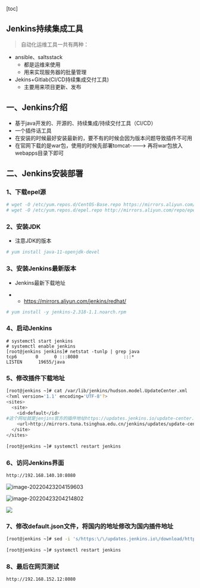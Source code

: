 [toc]

## Jenkins持续集成工具

> 自动化运维工具一共有两种：

* ansible、saltsstack
  * 都是运维来使用
  * 用来实现服务器的批量管理
* Jekins+Gitlab(CI/CD持续集成交付工具)
  * 主要用来项目更新、发布



## 一、Jenkins介绍

* 基于java开发的、开源的、持续集成/持续交付工具（CI/CD）
* 一个插件话工具
* 在安装的时候最好安装最新的，要不有的时候会因为版本问题导致插件不可用
* 在官网下载的是war包，使用的时候先部署tomcat----> 再将war包放入webapps目录下即可



## 二、Jenkins安装部署

### 1、下载epel源

```bash
# wget -O /etc/yum.repos.d/CentOS-Base.repo https://mirrors.aliyun.com/repo/Centos-7.repo
# wget -O /etc/yum.repos.d/epel.repo http://mirrors.aliyun.com/repo/epel-7.repo
```

### 2、安装JDK

* 注意JDK的版本

```bash
# yum install java-11-openjdk-devel
```

### 3、安装Jenkins最新版本

* Jenkins最新下载地址

- - https://mirrors.aliyun.com/jenkins/redhat/

```bash
# yum install -y jenkins-2.318-1.1.noarch.rpm
```

### 4、启动Jenkins

```shell
# systemctl start jenkins
# systemctl enable jenkins
[root@jenkins jenkins]# netstat -tunlp | grep java
tcp6       0      0 :::8080                 :::*                    LISTEN      19655/java

```

### 5、修改插件下载地址

```bash
[root@jenkins ~]# cat /var/lib/jenkins/hudson.model.UpdateCenter.xml
<?xml version='1.1' encoding='UTF-8'?>
<sites>
  <site>
    <id>default</id>
#这个网址就是jenjins官方的插件地址https://updates.jenkins.io/update-center.json最好改成国内的清华大学地址
    <url>http://mirrors.tuna.tsinghua.edu.cn/jenkins/updates/update-center.json</url>
  </site>
</sites>
​
[root@jenkins ~]# systemctl restart jenkins
```

### 6、访问Jenkins界面

```bash
http://192.168.140.10:8080        
```

![image-20220423204159603](https://s2.loli.net/2022/04/23/kLQj7OFrvYtJoi6.png)

![image-20220423204214802](https://s2.loli.net/2022/04/23/43qAEfjKdT5x2NV.png)

![](https://s2.loli.net/2022/04/23/f2rIhzP8p3x5OUK.png)

### 7、修改default.json文件，将国内的地址修改为国内插件地址

```bash
[root@jenkins ~]# sed -i 's/https:\/\/updates.jenkins.io\/download/http:\/\/mirrors.tuna.tsinghua.edu.cn\/jenkins/g' /var/lib/jenkins/updates/default.json && sed -i 's/http:\/\/www.google.com/https:\/\/www.baidu.com/g' /var/lib/jenkins/updates/default.json
​
[root@jenkins ~]# systemctl restart jenkins
```

### 8、最后在网页测试

```bash
http://192.168.152.12:8080
```

